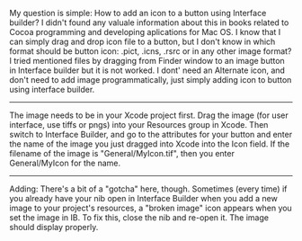 My question is simple: How to add an icon to a button using Interface builder?
I didn't found any valuale information about this in books related to Cocoa programming and developing aplications for Mac OS.
I know that I can simply drag and drop icon file to a button, but I don't know in which format should be button icon:
.pict, .icns, .rsrc or in any other image format?
I tried mentioned files by dragging from Finder window to an image button in Interface builder but it is not worked.
I dont' need an Alternate icon, and don't need to add image programmatically, just simply adding icon to button using interface builder.

----

The image needs to be in your Xcode project first. Drag the image (for user interface, use tiffs or pngs) into your Resources group in Xcode. Then switch to Interface Builder, and go to the attributes for your button and enter the name of the image you just dragged into Xcode into the Icon field. If the filename of the image is "General/MyIcon.tif", then you enter General/MyIcon for the name.

----

Adding: There's a bit of a "gotcha" here, though. Sometimes (every time) if you already have your nib open in Interface Builder when you add a new image to your project's resources, a "broken image" icon appears when you set the image in IB. To fix this, close the nib and re-open it. The image should display properly.